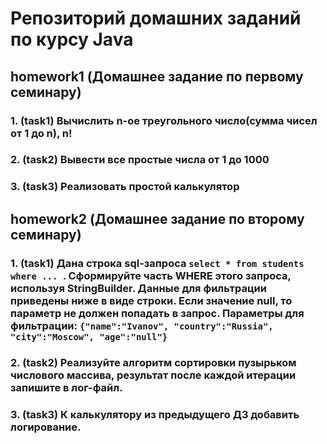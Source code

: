 # Репозиторий домашних заданий по курсу Java

## homework1 (Домашнее задание по первому семинару)
### 1. (task1) Вычислить n-ое треугольного число(сумма чисел от 1 до n), n! 
### 2. (task2) Вывести все простые числа от 1 до 1000 
### 3. (task3) Реализовать простой калькулятор

## homework2 (Домашнее задание по второму семинару) 
### 1. (task1) Дана строка sql-запроса `select * from students where ... `. Сформируйте часть WHERE этого запроса, используя StringBuilder. Данные для фильтрации приведены ниже в виде строки. Если значение null, то параметр не должен попадать в запрос. Параметры для фильтрации: `{"name":"Ivanov", "country":"Russia", "city":"Moscow", "age":"null"}`
### 2. (task2) Реализуйте алгоритм сортировки пузырьком числового массива, результат после каждой итерации запишите в лог-файл. 
### 3. (task3) К калькулятору из предыдущего ДЗ добавить логирование.